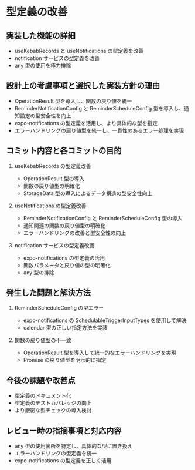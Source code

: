 # 型定義の改善

## 実装した機能の詳細
- useKebabRecords と useNotifications の型定義を改善
- notification サービスの型定義を改善
- any 型の使用を極力排除

## 設計上の考慮事項と選択した実装方針の理由
- OperationResult 型を導入し、関数の戻り値を統一
- ReminderNotificationConfig と ReminderScheduleConfig 型を導入し、通知設定の型安全性を向上
- expo-notifications の型定義を活用し、より具体的な型を指定
- エラーハンドリングの戻り値型を統一し、一貫性のあるエラー処理を実現

## コミット内容と各コミットの目的
1. useKebabRecords の型定義改善
   - OperationResult 型の導入
   - 関数の戻り値型の明確化
   - StorageData 型の導入によるデータ構造の型安全性向上

2. useNotifications の型定義改善
   - ReminderNotificationConfig と ReminderScheduleConfig 型の導入
   - 通知関連の関数の戻り値型の明確化
   - エラーハンドリングの改善と型安全性の向上

3. notification サービスの型定義改善
   - expo-notifications の型定義の活用
   - 関数パラメータと戻り値の型の明確化
   - any 型の排除

## 発生した問題と解決方法
1. ReminderScheduleConfig の型エラー
   - expo-notifications の SchedulableTriggerInputTypes を使用して解決
   - calendar 型の正しい指定方法を実装

2. 関数の戻り値型の不一致
   - OperationResult 型を導入して統一的なエラーハンドリングを実現
   - Promise の戻り値型を明示的に指定

## 今後の課題や改善点
- 型定義のドキュメント化
- 型定義のテストカバレッジの向上
- より厳密な型チェックの導入検討

## レビュー時の指摘事項と対応内容
- any 型の使用箇所を特定し、具体的な型に置き換え
- エラーハンドリングの型定義を統一
- expo-notifications の型定義を正しく活用
